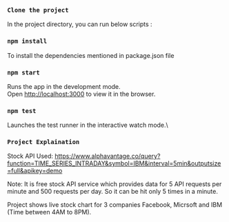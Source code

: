 
### `Clone the project`

In the project directory, you can run below scripts :

### `npm install`

To install the dependencies mentioned in package.json file

### `npm start`

Runs the app in the development mode.\
Open [http://localhost:3000](http://localhost:3000) to view it in the browser.

### `npm test`

Launches the test runner in the interactive watch mode.\

### `Project Explaination`

Stock API Used:
https://www.alphavantage.co/query?function=TIME_SERIES_INTRADAY&symbol=IBM&interval=5min&outputsize=full&apikey=demo

Note: It is free stock API service which provides data for 5 API requests per minute and 500 requests per day. So it can be hit only 5 times in a minute. 

Project shows live stock chart for 3 companies Facebook, Micrsoft and IBM (Time between 4AM to 8PM). 
